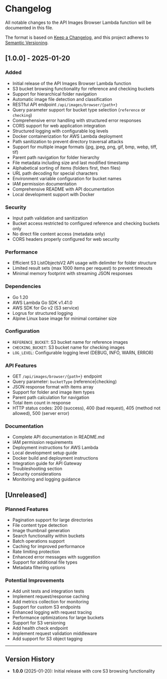 # Changelog

All notable changes to the API Images Browser Lambda function will be documented in this file.

The format is based on [Keep a Changelog](https://keepachangelog.com/en/1.0.0/),
and this project adheres to [Semantic Versioning](https://semver.org/spec/v2.0.0.html).

## [1.0.0] - 2025-01-20

### Added
- Initial release of the API Images Browser Lambda function
- S3 bucket browsing functionality for reference and checking buckets
- Support for hierarchical folder navigation
- Automatic image file detection and classification
- RESTful API endpoint `/api/images/browser/{path+}`
- Query parameter support for bucket type selection (`reference` or `checking`)
- Comprehensive error handling with structured error responses
- CORS support for web application integration
- Structured logging with configurable log levels
- Docker containerization for AWS Lambda deployment
- Path sanitization to prevent directory traversal attacks
- Support for multiple image formats (jpg, jpeg, png, gif, bmp, webp, tiff, tif)
- Parent path navigation for folder hierarchy
- File metadata including size and last modified timestamp
- Alphabetical sorting of items (folders first, then files)
- URL path decoding for special characters
- Environment variable configuration for bucket names
- IAM permission documentation
- Comprehensive README with API documentation
- Local development support with Docker

### Security
- Input path validation and sanitization
- Bucket access restricted to configured reference and checking buckets only
- No direct file content access (metadata only)
- CORS headers properly configured for web security

### Performance
- Efficient S3 ListObjectsV2 API usage with delimiter for folder structure
- Limited result sets (max 1000 items per request) to prevent timeouts
- Minimal memory footprint with streaming JSON responses

### Dependencies
- Go 1.20
- AWS Lambda Go SDK v1.41.0
- AWS SDK for Go v2 (S3 service)
- Logrus for structured logging
- Alpine Linux base image for minimal container size

### Configuration
- `REFERENCE_BUCKET`: S3 bucket name for reference images
- `CHECKING_BUCKET`: S3 bucket name for checking images  
- `LOG_LEVEL`: Configurable logging level (DEBUG, INFO, WARN, ERROR)

### API Features
- GET `/api/images/browser/{path+}` endpoint
- Query parameter: `bucketType` (reference|checking)
- JSON response format with items array
- Support for folder and image item types
- Parent path calculation for navigation
- Total item count in response
- HTTP status codes: 200 (success), 400 (bad request), 405 (method not allowed), 500 (server error)

### Documentation
- Complete API documentation in README.md
- IAM permission requirements
- Deployment instructions for AWS Lambda
- Local development setup guide
- Docker build and deployment instructions
- Integration guide for API Gateway
- Troubleshooting section
- Security considerations
- Monitoring and logging guidance

## [Unreleased]

### Planned Features
- Pagination support for large directories
- File content type detection
- Image thumbnail generation
- Search functionality within buckets
- Batch operations support
- Caching for improved performance
- Rate limiting protection
- Enhanced error messages with suggestion
- Support for additional file types
- Metadata filtering options

### Potential Improvements
- Add unit tests and integration tests
- Implement request/response caching
- Add metrics collection for monitoring
- Support for custom S3 endpoints
- Enhanced logging with request tracing
- Performance optimizations for large buckets
- Support for S3 versioning
- Add health check endpoint
- Implement request validation middleware
- Add support for S3 object tagging

---

## Version History

- **1.0.0** (2025-01-20): Initial release with core S3 browsing functionality

